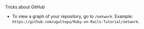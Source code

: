 Tricks about GitHub

- To view a graph of your repository, go to `/network`. Example: `https://github.com/ugultopu/Ruby-on-Rails-Tutorial/network`.
